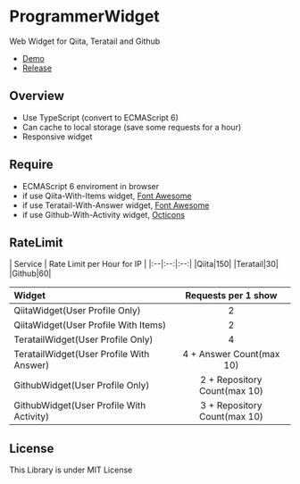 # ProgrammerWidget
Web Widget for Qiita, Teratail and Github

- [Demo](https://meilcli.github.io/ProgrammerWidget/)
- [Release](https://github.com/MeilCli/ProgrammerWidget/releases)

## Overview

- Use TypeScript (convert to ECMAScript 6)
- Can cache to local storage (save some requests for a hour)
- Responsive widget

## Require
- ECMAScript 6 enviroment in browser
- if use Qiita-With-Items widget, [Font Awesome](http://fontawesome.io/icons/)
- if use Teratail-With-Answer widget, [Font Awesome](http://fontawesome.io/icons/)
- if use Github-With-Activity widget, [Octicons](https://octicons.github.com/)

## RateLimit

| Service | Rate Limit per Hour for IP |
|:--|:--:|:--:|
|Qiita|150|
|Teratail|30|
|Github|60|

| Widget | Requests per 1 show |
|:--|:--:|
|QiitaWidget(User Profile Only)|2|
|QiitaWidget(User Profile With Items)|2|
|TeratailWidget(User Profile Only)|4|
|TeratailWidget(User Profile With Answer)|4 + Answer Count(max 10)|
|GithubWidget(User Profile Only)|2 + Repository Count(max 10)|
|GithubWidget(User Profile With Activity)|3 + Repository Count(max 10)|


## License
This Library is under MIT License
